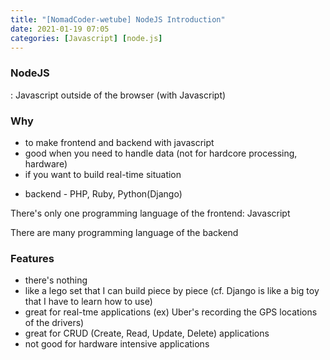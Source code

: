 ```yaml
---
title: "[NomadCoder-wetube] NodeJS Introduction"
date: 2021-01-19 07:05
categories: [Javascript] [node.js]
---
```


### NodeJS
: Javascript outside of the browser (with Javascript)

### Why

- to make frontend and backend with javascript
- good when you need to handle data (not for hardcore processing, hardware)
- if you want to build real-time situation

* backend - PHP, Ruby, Python(Django)

There's only one programming language of the frontend: Javascript

There are many programming language of the backend

### Features

- there's nothing
- like a lego set that I can build piece by piece (cf. Django is like a big toy that I have to learn how to use)
- great for real-tme applications (ex) Uber's recording the GPS locations of the drivers)
- great for CRUD (Create, Read, Update, Delete) applications
- not good for hardware intensive applications